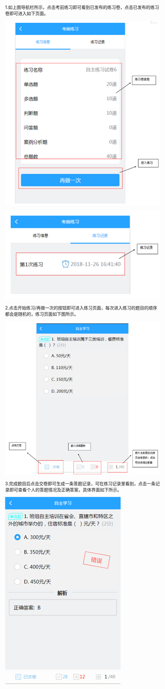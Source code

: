 1.如上图导航栏所示，点击考前练习即可看到已发布的练习卷，点击已发布的练习卷即可进入如下页面。

![](/assets/147.png)

![](/assets/148.png)

2.点击开始练习/再做一次的按钮即可进入练习页面，每次进入练习的题目的顺序都会是随机的，练习页面如下图所示。

![](/assets/149.png)

3.完成题目后点击交卷即可生成一条答题记录，可在练习记录里看到，点击一条记录即可查看个人的答题情况及正确答案，具体界面如下所示。

![](/assets/import5.png)



